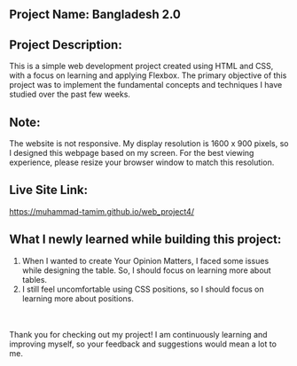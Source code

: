 ## Project Name: Bangladesh 2.0
## Project Description:
This is a simple web development project created using HTML and CSS, with a focus on learning and applying Flexbox. The primary objective of this project was to implement the fundamental concepts and techniques I have studied over the past few weeks.

## Note:
The website is not responsive. My display resolution is 1600 x 900 pixels, so I designed this webpage based on my screen. For the best viewing experience, please resize your browser window to match this resolution.

## Live Site Link:
https://muhammad-tamim.github.io/web_project4/

## What I newly learned while building this project:
1. When I wanted to create Your Opinion Matters, I faced some issues while designing the table. So, I should focus on learning more about tables.
2. I still feel uncomfortable using CSS positions, so I should focus on learning more about positions.
<br>
<br>
Thank you for checking out my project! I am continuously learning and improving myself, so your feedback and suggestions would mean a lot to me.
